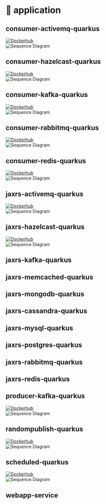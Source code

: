 # :deer: application

## consumer-activemq-quarkus

[![Dockerhub](https://img.shields.io/docker/pulls/yurak/consumer-activemq-quarkus.svg)](https://hub.docker.com/r/yurak/consumer-activemq-quarkus)  
![Sequence Diagram](../docs/uml/consumer-activemq-quarkus.png)

## consumer-hazelcast-quarkus

[![Dockerhub](https://img.shields.io/docker/pulls/yurak/consumer-hazelcast-quarkus.svg)](https://hub.docker.com/r/yurak/consumer-hazelcast-quarkus)  
![Sequence Diagram](../docs/uml/consumer-hazelcast-quarkus.png)

## consumer-kafka-quarkus

[![Dockerhub](https://img.shields.io/docker/pulls/yurak/consumer-kafka-quarkus.svg)](https://hub.docker.com/r/yurak/consumer-kafka-quarkus)  
![Sequence Diagram](../docs/uml/consumer-kafka-quarkus.png)

## consumer-rabbitmq-quarkus

[![Dockerhub](https://img.shields.io/docker/pulls/yurak/consumer-rabbitmq-quarkus.svg)](https://hub.docker.com/r/yurak/consumer-rabbitmq-quarkus)  
![Sequence Diagram](../docs/uml/consumer-rabbitmq-quarkus.png)

## consumer-redis-quarkus

[![Dockerhub](https://img.shields.io/docker/pulls/yurak/consumer-redis-quarkus.svg)](https://hub.docker.com/r/yurak/consumer-redis-quarkus)  
![Sequence Diagram](../docs/uml/consumer-redis-quarkus.png)

## jaxrs-activemq-quarkus

[![Dockerhub](https://img.shields.io/docker/pulls/yurak/jaxrs-activemq-quarkus.svg)](https://hub.docker.com/r/yurak/jaxrs-activemq-quarkus)  
![Sequence Diagram](../docs/uml/jaxrs-activemq-quarkus.png)

## jaxrs-hazelcast-quarkus

[![Dockerhub](https://img.shields.io/docker/pulls/yurak/jaxrs-hazelcast-quarkus.svg)](https://hub.docker.com/r/yurak/jaxrs-hazelcast-quarkus)  
![Sequence Diagram](../docs/uml/jaxrs-hazelcast-quarkus.png)

## jaxrs-kafka-quarkus

## jaxrs-memcached-quarkus

## jaxrs-mongodb-quarkus

## jaxrs-cassandra-quarkus

## jaxrs-mysql-quarkus

## jaxrs-postgres-quarkus

## jaxrs-rabbitmq-quarkus

## jaxrs-redis-quarkus

## producer-kafka-quarkus

[![Dockerhub](https://img.shields.io/docker/pulls/yurak/producer-kafka-quarkus.svg)](https://hub.docker.com/r/yurak/producer-kafka-quarkus)  
![Sequence Diagram](../docs/uml/producer-kafka-quarkus.png)

## randompublish-quarkus

[![Dockerhub](https://img.shields.io/docker/pulls/yurak/randompublish-quarkus.svg)](https://hub.docker.com/r/yurak/randompublish-quarkus)  
![Sequence Diagram](../docs/uml/randompublish-quarkus.png)

## scheduled-quarkus

[![Dockerhub](https://img.shields.io/docker/pulls/yurak/scheduled-quarkus.svg)](https://hub.docker.com/r/yurak/scheduled-quarkus)  
![Sequence Diagram](../docs/uml/scheduled-quarkus.png)

## webapp-service

